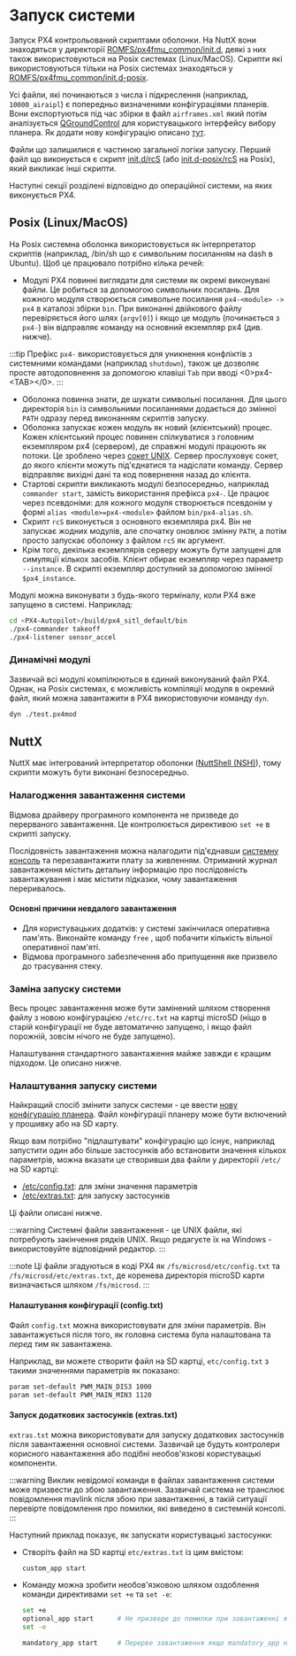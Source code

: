 # Запуск системи

Запуск PX4 контрольований скриптами оболонки. На NuttX вони знаходяться у директорії [ROMFS/px4fmu_common/init.d](https://github.com/PX4/PX4-Autopilot/tree/release/1.15/ROMFS/px4fmu_common/init.d), деякі з них також використовуються на Posix системах (Linux/MacOS). Скрипти які використовуються тільки на Posix системах знаходяться у [ROMFS/px4fmu_common/init.d-posix](https://github.com/PX4/PX4-Autopilot/tree/release/1.15/ROMFS/px4fmu_common/init.d-posix).

Усі файли, які починаються з числа і підкреслення (наприклад, `10000_airaipl`) є попередньо визначеними конфігураціями планерів. Вони експортуються під час збірки в файл `airframes.xml` який потім аналізується  [QGroundControl](http://qgroundcontrol.com) для користувацького інтерфейсу вибору планера. Як додати нову конфігурацію описано [тут](../dev_airframes/adding_a_new_frame.md).

Файли що залишилися є частиною загальної логіки запуску. Перший файл що виконується є скрипт [init.d/rcS](https://github.com/PX4/PX4-Autopilot/blob/release/1.15/ROMFS/px4fmu_common/init.d/rcS) (або [init.d-posix/rcS](https://github.com/PX4/PX4-Autopilot/blob/release/1.15/ROMFS/px4fmu_common/init.d-posix/rcS) на Posix), який викликає інші скрипти.

Наступні секції розділені відповідно до операційної системи, на яких виконується PX4.

## Posix (Linux/MacOS)

На Posix системна оболонка використовується як інтерпретатор скриптів (наприклад, /bin/sh що є символьним посиланням на dash в Ubuntu). Щоб це працювало потрібно кілька речей:

- Модулі PX4 повинні виглядати для системи як окремі виконувані файли. Це робиться за допомогою символьних посилань. Для кожного модуля створюється символьне посилання `px4-<module> -> px4` в каталозі збірки `bin`. При виконанні двійкового файлу перевіряється його шлях (`argv[0]`) і якщо це модуль (починається з `px4-`) він відправляє команду на основний екземпляр px4 (див. нижче).

:::tip
Префікс `px4-` використовується для уникнення конфліктів з системними командами (наприклад `shutdown`), також це дозволяє просте автодоповнення за допомогою клавіші `Tab` при вводі <0>px4-&lt;TAB&gt;</0>.
:::

- Оболонка повинна знати, де шукати символьні посилання. Для цього директорія `bin` із символьними посиланнями додається до змінної `PATH` одразу перед виконанням скриптів запуску.
- Оболонка запускає кожен модуль як новий (клієнтський) процес. Кожен клієнтський процес повинен спілкуватися з головним екземпляром px4 (сервером), де справжні модулі працюють як потоки. Це зроблено через [сокет UNIX](http://man7.org/linux/man-pages/man7/unix.7.html). Сервер прослуховує сокет, до якого клієнти можуть під'єднатися та надіслати команду. Сервер відправляє вихідні дані та код повернення назад до клієнта.
- Стартові скрипти викликають модулі безпосередньо, наприклад `commander start`, замість використання префікса `px4-`. Це працює через псевдоніми: для кожного модуля створюється псевдонім у формі `alias <module>=px4-<module>` файлом `bin/px4-alias.sh`.
- Скрипт `rcS` виконується з основного екземпляра px4. Він не запускає жодних модулів, але спочатку оновлює змінну `PATH`, а потім просто запускає оболонку з файлом `rcS` як аргумент.
- Крім того, декілька екземплярів серверу можуть бути запущені для симуляції кількох засобів. Клієнт обирає екземпляр через параметр `--instance`. В скрипті екземпляр доступний за допомогою змінної `$px4_instance`.

Модулі можна виконувати з будь-якого терміналу, коли PX4 вже запущено в системі. Наприклад:

```sh
cd <PX4-Autopilot>/build/px4_sitl_default/bin
./px4-commander takeoff
./px4-listener sensor_accel
```

### Динамічні модулі

Зазвичай всі модулі компілюються в єдиний виконуваний файл PX4. Однак, на Posix системах, є можливість компіляції модуля в окремий файл, який можна завантажити в PX4 використовуючи команду `dyn`.

```sh
dyn ./test.px4mod
```

## NuttX

NuttX має інтегрований інтерпретатор оболонки ([NuttShell (NSH)](https://cwiki.apache.org/confluence/pages/viewpage.action?pageId=139629410)), тому скрипти можуть бути виконані безпосередньо.

### Налагодження завантаження системи

Відмова драйверу програмного компонента не призведе до перерваного завантаження. Це контролюється директивою `set +e` в скрипті запуску.

Послідовність завантаження можна налагодити під'єднавши [системну консоль](../debug/system_console.md) та перезавантажити плату за живленням. Отриманий журнал завантаження містить детальну інформацію про послідовність завантажування і має містити підказки, чому завантаження переривалось.

#### Основні причини невдалого завантаження

- Для користувацьких додатків: у системі закінчилася оперативна пам'ять. Виконайте команду `free` , щоб побачити кількість вільної оперативної пам'яті.
- Відмова програмного забезпечення або припущення яке призвело до трасування стеку.

### Заміна запуску системи

Весь процес завантаження може бути замінений шляхом створення файлу з новою конфігурацією `/etc/rc.txt` на картці microSD (ніщо в старій конфігурації не буде автоматично запущено, і якщо файл порожній, зовсім нічого не буде запущено).

Налаштування стандартного завантаження майже завжди є кращим підходом. Це описано нижче.

### Налаштування запуску системи

Найкращий спосіб змінити запуск системи - це ввести [нову конфігурацію планера](../dev_airframes/adding_a_new_frame.md). Файл конфігурації планеру може бути включений у прошивку або на SD карту.

Якщо вам потрібно "підлаштувати" конфігурацію що існує, наприклад запустити один або більше застосунків або встановити значення кількох параметрів, можна вказати це створивши два файли у директорії `/etc/` на SD картці:

- [/etc/config.txt](#customizing-the-configuration-config-txt): для зміни значення параметрів
- [/etc/extras.txt](#starting-additional-applications-extras-txt): для запуску застосунків

Ці файли описані нижче.

:::warning
Системні файли завантаження - це UNIX файли, які потребують закінчення рядків UNIX.
Якщо редагуєте їх на Windows - використовуйте відповідний редактор.
:::

:::note
Ці файли згадуються в коді PX4 як `/fs/microsd/etc/config.txt` та `/fs/microsd/etc/extras.txt`, де коренева директорія microSD карти визначається шляхом `/fs/microsd`.
:::

#### Налаштування конфігурації (config.txt)

Файл `config.txt` можна використовувати для зміни параметрів. Він завантажується після того, як головна система була налаштована та _перед тим_ як завантажена.

Наприклад, ви можете створити файл на SD картці, `etc/config.txt` з такими значеннями параметрів як показано:

```sh
param set-default PWM_MAIN_DIS3 1000
param set-default PWM_MAIN_MIN3 1120
```

#### Запуск додаткових застосунків (extras.txt)

`extras.txt` можна використовувати для запуску додаткових застосунків після завантаження основної системи. Зазвичай це будуть контролери корисного навантаження або подібні необов'язкові користувацькі компоненти.

:::warning
Виклик невідомої команди в файлах завантаження системи може призвести до збою завантаження.
Зазвичай система не транслює повідомлення mavlink після збою при завантаженні, в такій ситуації перевірте повідомлення про помилки, які виведено в системній консолі.
:::

Наступний приклад показує, як запускати користувацькі застосунки:

- Створіть файл на SD картці `etc/extras.txt` із цим вмістом:

  ```sh
  custom_app start
  ```

- Команду можна зробити необов'язковою шляхом оздоблення команди директивами `set +e` та `set -e`:

  ```sh
  set +e
  optional_app start      # Не призведе до помилки при завантаженні якщо optional_app не знайдено або відмовить
  set -e

  mandatory_app start     # Перерве завантаження якщо mandatory_app не знайдено або відмовить
  ```
